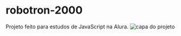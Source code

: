 # robotron-2000
Projeto feito para estudos de JavaScript na Alura.
![capa do projeto](img/robotron.png)
